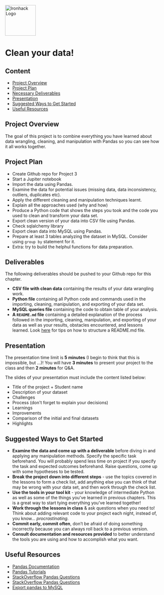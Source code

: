 <img src="https://bit.ly/2VnXWr2" alt="Ironhack Logo" width="100"/>

# Clean your data!
## Content
- [Project Overview](#project-overview)
- [Project Plan](#project-goals)
- [Necessary Deliverables](#necessary-deliverables)
- [Presentation](#presentation)
- [Suggested Ways to Get Started](#suggested-ways-to-get-started)
- [Useful Resources](#useful-resources)

## Project Overview

The goal of this project is to combine everything you have learned about data wrangling, cleaning, and manipulation with Pandas so you can see how it all works together.


## Project Plan

* Create Github repo for Project 3
* Start a Jupiter notebook
* Import the data using Pandas.
* Examine the data for potential issues (missing data, data inconsistency, outliers, duplicates etc).
* Apply the different cleaning and manipulation techniques learnt.
* Explain all the approaches used (why and how)
* Produce a Python code that shows the steps you took and the code you used to clean and transform your data set.
* Export clean version of your data into CSV file using Pandas.
* Check sqlalchemy library
* Export clean data into MySQL using Pandas.
* Prepare at least 3 tables analyzing the dataset in MySQL. Consider using ``group by`` statement for it.
* Extra: try to build the helphul functions for data preparation.


## Deliverables

The following deliverables should be pushed to your Github repo for this chapter.

* **CSV file with clean data** containing the results of your data wrangling work.
* **Python file** containing all Python code and commands used in the importing, cleaning, manipulation, and exporting of your data set.
* **MySQL queries file** containing the code to obtain table of your analysis.
* **A ``README.md`` file** containing a detailed explanation of the process followed in the importing, cleaning, manipulation, and exporting of your data as well as your results, obstacles encountered, and lessons learned.  Look [here](https://www.makeareadme.com/) for tips on how to structure a README.md file.

## Presentation

The presentation time limit is **5 minutes** (I begin to think that this is impossible, but ...)! You will have **3 minutes** to present your project to the class and then **2 minutes** for Q&A.

The slides of your presentation must include the content listed below:

- Title of the project + Student name
- Description of your dataset
- Challenges
- Process (don't forget to explain your decisions)
- Learnings
- Improvements
- Comparison of the initial and final datasets
- Highlights



## Suggested Ways to Get Started

- **Examine the data and come up with a deliverable** before diving in and applying any manipulation methods. Specify the specific task beforehand. You will probably spend less time on project if you specify the task and expected outcomes beforehand. Raise questions, come up with some hypotheses to be tested.
- **Break the project down into different steps** - use the topics covered in the lessons to form a check list, add anything else you can think of that may be wrong with your data set, and then work through the check list.
- **Use the tools in your tool kit** - your knowledge of intermediate Python as well as some of the things you've learned in previous chapters. This is a great way to start tying everything you've learned together!
- **Work through the lessons in class** & ask questions when you need to! Think about adding relevant code to your project each night, instead of, you know... *procrastinating*.
- **Commit early, commit often**, don’t be afraid of doing something incorrectly because you can always roll back to a previous version.
- **Consult documentation and resources provided** to better understand the tools you are using and how to accomplish what you want.

## Useful Resources

* [Pandas Documentation](https://pandas.pydata.org/pandas-docs/stable/)
* [Pandas Tutorials](https://pandas.pydata.org/pandas-docs/stable/tutorials.html)
* [StackOverflow Pandas Questions](https://stackoverflow.com/questions/tagged/pandas)
* [StackOverflow Pandas Questions](https://stackoverflow.com/questions/tagged/pandas)
* [Export pandas to MySQL](https://stackoverflow.com/questions/48689682/exporting-pandas-dataframe-to-mysql-using-sqlalchemys)

